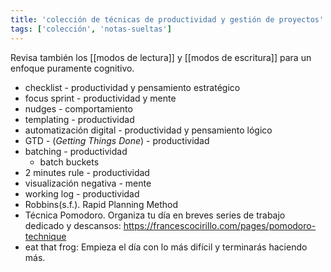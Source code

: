 ```yaml
---
title: 'colección de técnicas de productividad y gestión de proyectos'
tags: ['colección', 'notas-sueltas']
---
```


Revisa también los [[modos de lectura]] y [[modos de escritura]] para un enfoque puramente cognitivo.

- checklist - productividad y pensamiento estratégico
- focus sprint - productividad y mente
- nudges - comportamiento
- templating - productividad
- automatización digital - productividad y pensamiento lógico
- GTD - (*Getting Things Done*) - productividad
- batching - productividad
	- batch buckets
- 2 minutes rule - productividad
- visualización negativa - mente
- working log - productividad
- Robbins(s.f.). Rapid Planning Method
- Técnica Pomodoro. Organiza tu día en breves series de trabajo dedicado y descansos: https://francescocirillo.com/pages/pomodoro-technique
- eat that frog: Empieza el día con lo más difícil y terminarás haciendo más.




